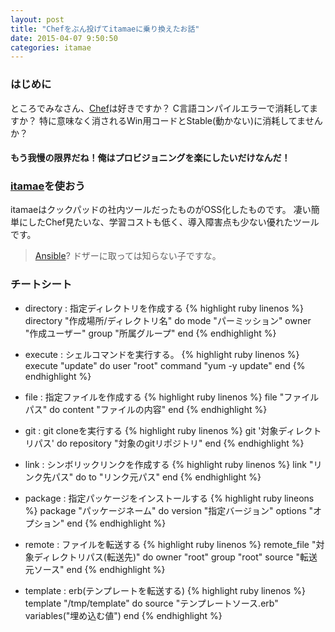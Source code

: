 ```yaml
---
layout: post
title: "Chefをぶん投げてitamaeに乗り換えたお話"
date: 2015-04-07 9:50:50
categories: itamae
---
```

### はじめに
ところでみなさん、[Chef](https://www.chef.io/)は好きですか？
C言語コンパイルエラーで消耗してますか？
特に意味なく消されるWin用コードとStable(動かない)に消耗してませんか？

#### もう我慢の限界だね！俺はプロビジョニングを楽にしたいだけなんだ！

### [itamae](https://github.com/itamae-kitchen/itamae)を使おう
itamaeはクックパッドの社内ツールだったものがOSS化したものです。
凄い簡単にしたChef見たいな、学習コストも低く、導入障害点も少ない優れたツールです。

> [Ansible](http://www.ansible.com/)? ドザーに取っては知らない子ですな。

### チートシート
- directory
: 指定ディレクトリを作成する
{% highlight ruby linenos %}
directory "作成場所/ディレクトリ名" do
  mode "パーミッション"
  owner "作成ユーザー"
  group "所属グループ"
end
{% endhighlight %}

- execute
: シェルコマンドを実行する。
{% highlight ruby linenos %}
execute "update" do
  user "root"
  command "yum -y update"
end
{% endhighlight %}

- file
: 指定ファイルを作成する
{% highlight ruby linenos %}
file "ファイルパス" do
  content "ファイルの内容"
end
{% endhighlight %}

- git
: git cloneを実行する
{% highlight ruby linenos %}
git '対象ディレクトリパス' do
  repository "対象のgitリポジトリ"
end
{% endhighlight %}

- link
: シンボリックリンクを作成する
{% highlight ruby linenos %}
link "リンク先パス" do
  to "リンク元パス"
end
{% endhighlight %}

- package
: 指定パッケージをインストールする
{% highlight ruby lineons %}
package "パッケージネーム" do
  version "指定バージョン"
  options "オプション"
end
{% endhighlight %}

- remote
: ファイルを転送する
{% highlight ruby linenos %}
remote_file "対象ディレクトリパス(転送先)" do
  owner "root"
  group "root"
  source "転送元ソース"
end
{% endhighlight %}

- template
: erb(テンプレートを転送する)
{% highlight ruby linenos %}
template "/tmp/template" do
  source "テンプレートソース.erb"
  variables("埋め込む値")
end
{% endhighlight %}
